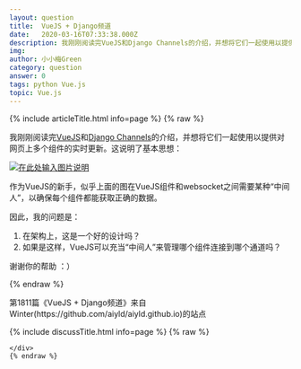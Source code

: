 ```yaml
---
layout: question
title:  VueJS + Django频道
date:   2020-03-16T07:33:38.000Z
description: 我刚刚阅读完VueJS和Django Channels的介绍，并想将它们一起使用以提供对网页上多个组件的实时更新。这说明了基本思想：作为VueJS...
img: 
author: 小小梅Green
category: question
answer: 0
tags: python Vue.js
topic: Vue.js
---
```

<div class="article-root">
  <div class="article">
    {% include articleTitle.html info=page %}
    {% raw %}
    <div class="article-content"><p><font style="vertical-align: inherit;"><font style="vertical-align: inherit;">我刚刚阅读完</font></font><a href="https://vuejs.org/v2/guide/#Getting-Started" rel="noreferrer"><font style="vertical-align: inherit;"><font style="vertical-align: inherit;">VueJS</font></font></a><font style="vertical-align: inherit;"><font style="vertical-align: inherit;">和</font></font><a href="https://channels.readthedocs.io/en/stable/getting-started.html" rel="noreferrer"><font style="vertical-align: inherit;"><font style="vertical-align: inherit;">Django Channels</font></font></a><font style="vertical-align: inherit;"><font style="vertical-align: inherit;">的介绍，</font><font style="vertical-align: inherit;">并想将它们一起使用以提供对网页上多个组件的实时更新。</font><font style="vertical-align: inherit;">这说明了基本思想：</font></font></p>

<p><a href="https://www.samyoc.com//uploads/users/18664/images/thumbnails/1584343890865.jpg" data-src="https://www.samyoc.com//uploads/users/18664/images/1584343890865.jpg" rel="noreferrer"><img src="https://i.stack.imgur.com/fC6S1.jpg" alt="在此处输入图片说明"></a></p>

<p><font style="vertical-align: inherit;"><font style="vertical-align: inherit;">作为VueJS的新手，似乎上面的图在VueJS组件和websocket之间需要某种“中间人”，以确保每个组件都能获取正确的数据。</font></font></p>

<p><font style="vertical-align: inherit;"><font style="vertical-align: inherit;">因此，我的问题是：</font></font></p>

<ol>
<li><font style="vertical-align: inherit;"><font style="vertical-align: inherit;">在架构上，这是一个好的设计吗？</font></font></li>
<li><font style="vertical-align: inherit;"><font style="vertical-align: inherit;">如果是这样，VueJS可以充当“中间人”来管理哪个组件连接到哪个通道吗？</font></font></li>
</ol>

<p><font style="vertical-align: inherit;"><font style="vertical-align: inherit;">谢谢你的帮助 ：）</font></font></p></div>
    {% endraw %}
  </div>
  <p class="winter_mark">第1811篇《VueJS + Django频道》来自Winter(https://github.com/aiyld/aiyld.github.io)的站点</p>
  <div class="discuss-wrapper">
    {% include discussTitle.html info=page %}
    {% raw %}
    <div class="discuss-list">
    
    </div>
    {% endraw %}
  </div>
<div>
